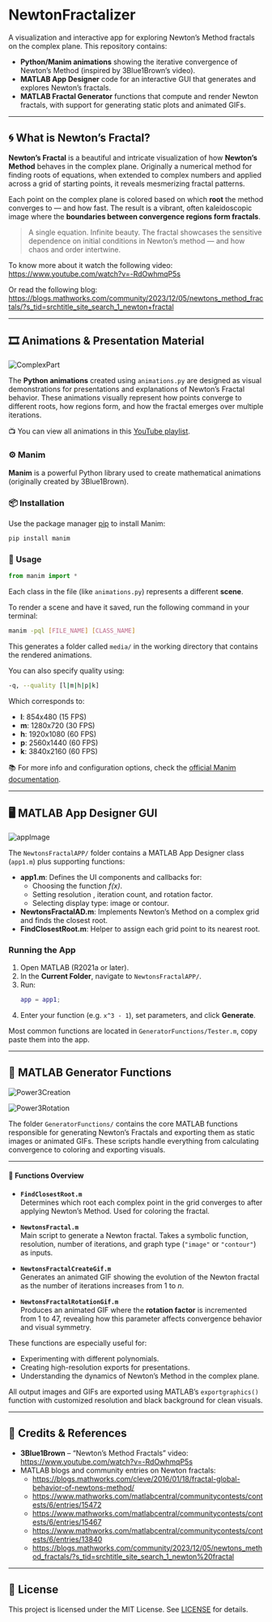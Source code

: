 # NewtonFractalizer

A visualization and interactive app for exploring Newton’s Method fractals on the complex plane. This repository contains:

- **Python/Manim animations** showing the iterative convergence of Newton’s Method (inspired by 3Blue1Brown’s video).  
- **MATLAB App Designer** code for an interactive GUI that generates and explores Newton’s fractals.
- **MATLAB Fractal Generator** functions that compute and render Newton fractals, with support for generating static plots and animated GIFs.

---

## 🌀 What is Newton’s Fractal?

**Newton’s Fractal** is a beautiful and intricate visualization of how **Newton’s Method** behaves in the complex plane. Originally a numerical method for finding roots of equations, when extended to complex numbers and applied across a grid of starting points, it reveals mesmerizing fractal patterns.

Each point on the complex plane is colored based on which **root** the method converges to — and how fast. The result is a vibrant, often kaleidoscopic image where the **boundaries between convergence regions form fractals**.

> A single equation. Infinite beauty. The fractal showcases the sensitive dependence on initial conditions in Newton’s method — and how chaos and order intertwine.

To know more about it watch the following video: https://www.youtube.com/watch?v=-RdOwhmqP5s

Or read the following blog: https://blogs.mathworks.com/community/2023/12/05/newtons_method_fractals/?s_tid=srchtitle_site_search_1_newton+fractal

---

## 🎞️ Animations & Presentation Material

![ComplexPart](https://github.com/user-attachments/assets/97ac78da-c4b9-4454-967c-3d07bfb5a558)

The **Python animations** created using `animations.py` are designed as visual demonstrations for presentations and explanations of Newton’s Fractal behavior. These animations visually represent how points converge to different roots, how regions form, and how the fractal emerges over multiple iterations.

📺 You can view all animations in this [YouTube playlist](https://www.youtube.com/playlist?list=PLnVrRSoVk9qb1KdLNrmkVHYE_NczF53GQ).

### ⚙️ Manim

**Manim** is a powerful Python library used to create mathematical animations (originally created by 3Blue1Brown).

### 📦 Installation

Use the package manager [pip](https://pip.pypa.io/en/stable/) to install Manim:

```bash
pip install manim
```

### 🚀 Usage

```python
from manim import *
```

Each class in the file (like `animations.py`) represents a different **scene**.

To render a scene and have it saved, run the following command in your terminal:

```bash
manim -pql [FILE_NAME] [CLASS_NAME]
```

This generates a folder called `media/` in the working directory that contains the rendered animations.

You can also specify quality using:

```bash
-q, --quality [l|m|h|p|k]
```

Which corresponds to:

- **l**: 854x480 (15 FPS)
- **m**: 1280x720 (30 FPS)
- **h**: 1920x1080 (60 FPS)
- **p**: 2560x1440 (60 FPS)
- **k**: 3840x2160 (60 FPS)

📚 For more info and configuration options, check the [official Manim documentation](https://docs.manim.community/en/stable/guides/configuration.html).

---

## 🖥️ MATLAB App Designer GUI

![appImage](https://github.com/user-attachments/assets/def1049a-d370-42e6-b09f-9e5001d14654)

The `NewtonsFractalAPP/` folder contains a MATLAB App Designer class (`app1.m`) plus supporting functions:

- **app1.m**: Defines the UI components and callbacks for:
  - Choosing the function _f(x)_.
  - Setting resolution , iteration count, and rotation factor.
  - Selecting display type: image or contour.
- **NewtonsFractalAD.m**: Implements Newton’s Method on a complex grid and finds the closest root.
- **FindClosestRoot.m**: Helper to assign each grid point to its nearest root.

### Running the App

1. Open MATLAB (R2021a or later).  
2. In the **Current Folder**, navigate to `NewtonsFractalAPP/`.  
3. Run:
   ```matlab
   app = app1;
   ```
4. Enter your function (e.g. `x^3 - 1`), set parameters, and click **Generate**.

Most common functions are located in `GeneratorFunctions/Tester.m`, copy paste them into the app.

---

## 🧮 MATLAB Generator Functions 

![Power3Creation](https://github.com/user-attachments/assets/33008830-08cd-4f96-868a-cf6a8bcd0ede)

![Power3Rotation](https://github.com/user-attachments/assets/8553013e-eba4-4c3b-9db9-8d6d38d82a14)

The folder `GeneratorFunctions/` contains the core MATLAB functions responsible for generating Newton’s Fractals and exporting them as static images or animated GIFs. These scripts handle everything from calculating convergence to coloring and exporting visuals.

---

#### 📌 Functions Overview

- **`FindClosestRoot.m`**  
  Determines which root each complex point in the grid converges to after applying Newton’s Method. Used for coloring the fractal.

- **`NewtonsFractal.m`**  
  Main script to generate a Newton fractal. Takes a symbolic function, resolution, number of iterations, and graph type (`"image"` or `"contour"`) as inputs.

- **`NewtonsFractalCreateGif.m`**  
  Generates an animated GIF showing the evolution of the Newton fractal as the number of iterations increases from 1 to _n_.

- **`NewtonsFractalRotationGif.m`**  
  Produces an animated GIF where the **rotation factor** is incremented from 1 to 47, revealing how this parameter affects convergence behavior and visual symmetry.


These functions are especially useful for:
- Experimenting with different polynomials.
- Creating high-resolution exports for presentations.
- Understanding the dynamics of Newton’s Method in the complex plane.

All output images and GIFs are exported using MATLAB’s `exportgraphics()` function with customized resolution and black background for clean visuals.

---

## 🙏 Credits & References

- **3Blue1Brown** – “Newton’s Method Fractals” video: https://www.youtube.com/watch?v=-RdOwhmqP5s  
- MATLAB blogs and community entries on Newton fractals:  
  - https://blogs.mathworks.com/cleve/2016/01/18/fractal-global-behavior-of-newtons-method/ 
  - https://www.mathworks.com/matlabcentral/communitycontests/contests/6/entries/15472
  - https://www.mathworks.com/matlabcentral/communitycontests/contests/6/entries/15467
  - https://www.mathworks.com/matlabcentral/communitycontests/contests/6/entries/13840
  - https://blogs.mathworks.com/community/2023/12/05/newtons_method_fractals/?s_tid=srchtitle_site_search_1_newton%20fractal

---

## 📄 License

This project is licensed under the MIT License. See [LICENSE](LICENSE) for details.
